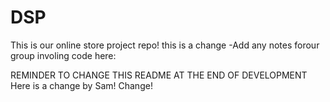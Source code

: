 # DSP
This is our online store project repo!
this is a change
-Add any notes forour group involing code here:

REMINDER TO CHANGE THIS README AT THE END OF DEVELOPMENT
Here is a change by Sam!
Change!
